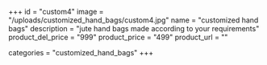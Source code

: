 +++
id = "custom4"
image = "/uploads/customized_hand_bags/custom4.jpg"
name = "customized hand bags"
description = "jute hand bags made according to your requirements"
product_del_price = "999"
product_price = "499"
product_url = ""

categories = "customized_hand_bags"
+++
